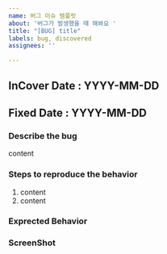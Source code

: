 ```yaml
---
name: 버그 이슈 템플릿
about: '버그가 발생했을 때 해봐요 '
title: "[BUG] title"
labels: bug, discovered
assignees: ''

---
```


## InCover Date : YYYY-MM-DD
## Fixed Date : YYYY-MM-DD

### **Describe the bug**
content

### **Steps to reproduce the behavior**
1. content
2. content 

### **Exprected Behavior**

### **ScreenShot**
